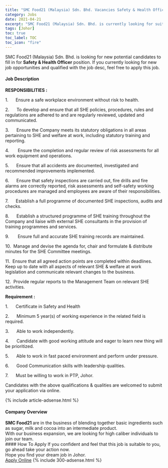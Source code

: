 ```yaml
---
title: "SMC Food21 (Malaysia) Sdn. Bhd. Vacancies Safety & Health Officer" 
category: Jobs 
date: 2021-04-21 
excerpt: "SMC Food21 (Malaysia) Sdn. Bhd. is currently looking for suitable person to fill in the Safety & Health Officer which based in Johor" 
tags: [Johor] 
toc: true 
toc_label: TOC 
toc_icon: "fire" 
--- 
```


<p>SMC Food21 (Malaysia) Sdn. Bhd. is looking for new potential candidates to fill in for <b>Safety & Health Officer</b> position. If you currently looking for new job opportunities and qualified with the job desc, feel free to apply this job.
</p><div><div><h4>Job Description</h4></div><div><div><span><div><p><strong>RESPONSIBILITIES :</strong></p><p>1.&#160;&#160;&#160;&#160;&#160;&#160;Ensure a safe workplace environment without risk to health.</p><p>2.&#160;&#160;&#160;&#160;&#160;&#160;To develop and ensure that all SHE policies, procedures, rules and regulations are adhered to and are regularly reviewed, updated and communicated.</p><p>3.&#160;&#160;&#160;&#160;&#160;&#160;Ensure the Company meets its statutory obligations in all areas pertaining to SHE and welfare at work, including statutory training and reporting.</p><p>4.&#160;&#160;&#160;&#160;&#160;&#160;&#160;Ensure the completion and regular review of risk assessments for all work equipment and operations.</p><p>5.&#160;&#160;&#160;&#160;&#160;&#160;Ensure that all accidents are documented, investigated and recommended improvements implemented.</p><p>6.&#160;&#160;&#160;&#160;&#160;&#160;Ensure that safety inspections are carried out, fire drills and fire alarms are correctly reported, risk assessments and self-safety working procedures are managed and employees are aware of their responsibilities.</p><p>7.&#160;&#160;&#160;&#160;&#160;&#160;Establish a full programme of documented SHE inspections, audits and checks.</p><p>8.&#160;&#160;&#160;&#160;&#160;&#160;Establish a structured programme of SHE training throughout the Company and liaise with external SHE consultants in the provision of training programmes and services.</p><p>9.&#160;&#160;&#160;&#160;&#160;&#160;&#160;Ensure full and accurate SHE training records are maintained.</p><p>10.&#160;&#160;Manage and devise the agenda for, chair and formulate &amp; distribute minutes for the SHE Committee meetings.</p><p>11.&#160;&#160;Ensure that all agreed action points are completed within deadlines. Keep up to date with all aspects of relevant SHE &amp; welfare at work legislation and communicate relevant changes to the business.</p><p>12.&#160;&#160;Provide regular reports to the Management Team on relevant SHE activities.</p><p><strong>Requirement :</strong></p><p>1.&#160;&#160;&#160;&#160;&#160;&#160;Certificate in Safety and Health</p><p>2.&#160;&#160;&#160;&#160;&#160;&#160;Minimum 5 year(s) of working experience in the related field is required.</p><p>3.&#160;&#160;&#160;&#160;&#160;&#160;Able to work independently.</p><p>4.&#160;&#160;&#160;&#160;&#160;&#160;Candidate with good working attitude and eager to learn new thing will be prioritized.</p><p>5.&#160;&#160;&#160;&#160;&#160;&#160;Able to work in fast paced environment and perform under pressure.</p><p>6.&#160;&#160;&#160;&#160;&#160;&#160;Good Communication skills with leadership qualities.</p><p>7.&#160;&#160;&#160;&#160;&#160;&#160;Must be willing to work in PTP, Johor.</p><p>Candidates with the above qualifications &amp; qualities are welcomed to submit your application via online.</p></div></span></div></div></div> 
{% include article-adsense.html %} 
<div><div><h4>Company Overview</h4></div><div><div><span><div><div><strong>SMC Food21 </strong>are in the business of blending together basic ingredients such as sugar, milk and cocoa into an intermediate product.</div>
<div>With our business expansion, we are looking for high caliber individuals to join our team.</div></div></span></div></div></div> 
#### How To Apply 
If you confident and feel that this job is suitable to you, go ahead take your action now. <br/> 
Hope you find your dream job in Johor. <br/> 
<a href="https://www.jobstreet.com.my/en/job/safety-health-officer-4543676?jobId=jobstreet-my-job-4543676&" class="btn btn--info" target="_blank" rel="nofollow noopenner">Apply Online</a> 
{% include 300-adsense.html %} 